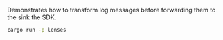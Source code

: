 <!--[metadata]
title = "Transform recording stream example"
-->

<!-- TODO: -->

Demonstrates how to transform log messages before forwarding them to the sink the SDK.
```bash
cargo run -p lenses
```
